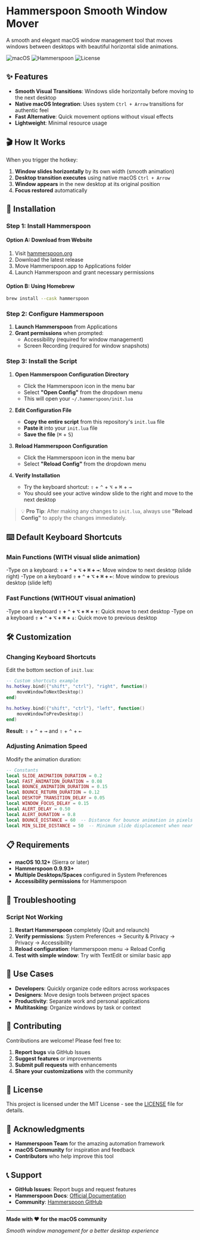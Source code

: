 # Hammerspoon Smooth Window Mover

A smooth and elegant macOS window management tool that moves windows between desktops with beautiful horizontal slide animations.

![macOS](https://img.shields.io/badge/macOS-10.12+-blue)
![Hammerspoon](https://img.shields.io/badge/Hammerspoon-0.9.93+-green)
![License](https://img.shields.io/badge/license-MIT-blue)

## ✨ Features

- **Smooth Visual Transitions**: Windows slide horizontally before moving to the next desktop
- **Native macOS Integration**: Uses system `Ctrl + Arrow` transitions for authentic feel
- **Fast Alternative**: Quick movement options without visual effects
- **Lightweight**: Minimal resource usage

## 🎬 How It Works

When you trigger the hotkey:
1. **Window slides horizontally** by its own width (smooth animation)
2. **Desktop transition executes** using native macOS `Ctrl + Arrow`
3. **Window appears** in the new desktop at its original position
4. **Focus restored** automatically

## 🚀 Installation

### Step 1: Install Hammerspoon

#### Option A: Download from Website
1. Visit [hammerspoon.org](https://www.hammerspoon.org/)
2. Download the latest release
3. Move Hammerspoon.app to Applications folder
4. Launch Hammerspoon and grant necessary permissions

#### Option B: Using Homebrew
```bash
brew install --cask hammerspoon
```

### Step 2: Configure Hammerspoon

1. **Launch Hammerspoon** from Applications
2. **Grant permissions** when prompted:
   - Accessibility (required for window management)
   - Screen Recording (required for window snapshots)

### Step 3: Install the Script

1. **Open Hammerspoon Configuration Directory**
   - Click the Hammerspoon icon in the menu bar
   - Select **"Open Config"** from the dropdown menu
   - This will open your `~/.hammerspoon/init.lua`

2. **Edit Configuration File**
   - **Copy the entire script** from this repository's `init.lua` file
   - **Paste it** into your `init.lua` file
   - **Save the file** (<kbd>⌘</kbd> + <kbd>S</kbd>)

3. **Reload Hammerspoon Configuration**
   - Click the Hammerspoon icon in the menu bar
   - Select **"Reload Config"** from the dropdown menu

4. **Verify Installation**
   - Try the keyboard shortcut: <kbd>⇧</kbd> + <kbd>⌃</kbd> + <kbd>⌥</kbd> + <kbd>⌘</kbd> + <kbd>→</kbd>
   - You should see your active window slide to the right and move to the next desktop

> 💡 **Pro Tip**: After making any changes to `init.lua`, always use **"Reload Config"** to apply the changes immediately.

## ⌨️ Default Keyboard Shortcuts

### Main Functions (WITH visual slide animation)
-Type on a keyboard: **<kbd>⇧</kbd> + <kbd>⌃</kbd> + <kbd>⌥</kbd> + <kbd>⌘</kbd> + <kbd>→</kbd>**: Move window to next desktop (slide right)
-Type on a keyboard **<kbd>⇧</kbd> + <kbd>⌃</kbd> + <kbd>⌥</kbd> + <kbd>⌘</kbd> + <kbd>←</kbd>**: Move window to previous desktop (slide left)

### Fast Functions (WITHOUT visual animation)
-Type on a keyboard **<kbd>⇧</kbd> + <kbd>⌃</kbd> + <kbd>⌥</kbd> + <kbd>⌘</kbd> + <kbd>↑</kbd>**: Quick move to next desktop
-Type on a keyboard **<kbd>⇧</kbd> + <kbd>⌃</kbd> + <kbd>⌥</kbd> + <kbd>⌘</kbd> + <kbd>↓</kbd>**: Quick move to previous desktop

## 🛠️ Customization

### Changing Keyboard Shortcuts

Edit the bottom section of `init.lua`:

```lua
-- Custom shortcuts example
hs.hotkey.bind({"shift", "ctrl"}, "right", function()
    moveWindowToNextDesktop()
end)

hs.hotkey.bind({"shift", "ctrl"}, "left", function()
    moveWindowToPrevDesktop()
end)
```

**Result**: <kbd>⇧</kbd> + <kbd>⌃</kbd> + <kbd>→</kbd> and <kbd>⇧</kbd> + <kbd>⌃</kbd> + <kbd>←</kbd>

### Adjusting Animation Speed

Modify the animation duration:

```lua
-- Constants
local SLIDE_ANIMATION_DURATION = 0.2
local FAST_ANIMATION_DURATION = 0.08
local BOUNCE_ANIMATION_DURATION = 0.15
local BOUNCE_RETURN_DURATION = 0.12
local DESKTOP_TRANSITION_DELAY = 0.05
local WINDOW_FOCUS_DELAY = 0.15
local ALERT_DELAY = 0.50
local ALERT_DURATION = 0.8
local BOUNCE_DISTANCE = 60  -- Distance for bounce animation in pixels
local MIN_SLIDE_DISTANCE = 50  -- Minimum slide displacement when near screen edges
```


## 📋 Requirements

- **macOS 10.12+** (Sierra or later)
- **Hammerspoon 0.9.93+**
- **Multiple Desktops/Spaces** configured in System Preferences
- **Accessibility permissions** for Hammerspoon

## 🔧 Troubleshooting

### Script Not Working

1. **Restart Hammerspoon** completely (Quit and relaunch)
2. **Verify permissions**: System Preferences → Security & Privacy → Privacy → Accessibility
3. **Reload configuration**: Hammerspoon menu → Reload Config
4. **Test with simple window**: Try with TextEdit or similar basic app

## 🎯 Use Cases

- **Developers**: Quickly organize code editors across workspaces
- **Designers**: Move design tools between project spaces
- **Productivity**: Separate work and personal applications
- **Multitasking**: Organize windows by task or context

## 🤝 Contributing

Contributions are welcome! Please feel free to:

1. **Report bugs** via GitHub Issues
2. **Suggest features** or improvements
3. **Submit pull requests** with enhancements
4. **Share your customizations** with the community

## 📝 License

This project is licensed under the MIT License - see the [LICENSE](LICENSE) file for details.

## 🙏 Acknowledgments

- **Hammerspoon Team** for the amazing automation framework
- **macOS Community** for inspiration and feedback
- **Contributors** who help improve this tool

## 📞 Support

- **GitHub Issues**: Report bugs and request features
- **Hammerspoon Docs**: [Official Documentation](https://www.hammerspoon.org/docs/)
- **Community**: [Hammerspoon GitHub](https://github.com/Hammerspoon/hammerspoon)

---

**Made with ❤️ for the macOS community**

*Smooth window management for a better desktop experience*
